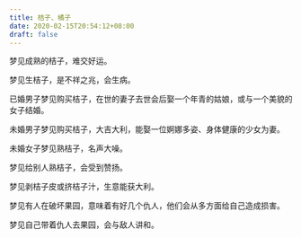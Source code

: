 ```yaml
---
title: 桔子、橘子
date: 2020-02-15T20:54:12+08:00
draft: false
---
```


梦见成熟的桔子，难交好运。<br>


梦见生桔子，是不祥之兆，会生病。<br>


已婚男子梦见购买桔子，在世的妻子去世会后娶一个年青的姑娘，或与一个美貌的女子结婚。<br>


未婚男子梦见购买桔子，大吉大利，能娶一位婀娜多姿、身体健康的少女为妻。<br>


未婚女子梦见熟桔子，名声大噪。<br>


梦见给别人熟桔子，会受到赞扬。<br>


梦见剥桔子皮或挤桔子汁，生意能获大利。<br>


梦见有人在破坏果园，意味着有好几个仇人，他们会从多方面给自己造成损害。<br>


梦见自己带着仇人去果园，会与敌人讲和。<br>
